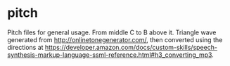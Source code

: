 # pitch
Pitch files for general usage. From middle C to B above it. Triangle wave generated from http://onlinetonegenerator.com/, then converted using the directions at https://developer.amazon.com/docs/custom-skills/speech-synthesis-markup-language-ssml-reference.html#h3_converting_mp3.
